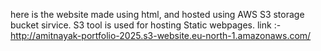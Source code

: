 here is the website
made using html, and hosted using AWS S3 storage bucket sirvice.
S3 tool is used for hosting Static webpages.
link :- http://amitnayak-portfolio-2025.s3-website.eu-north-1.amazonaws.com/
